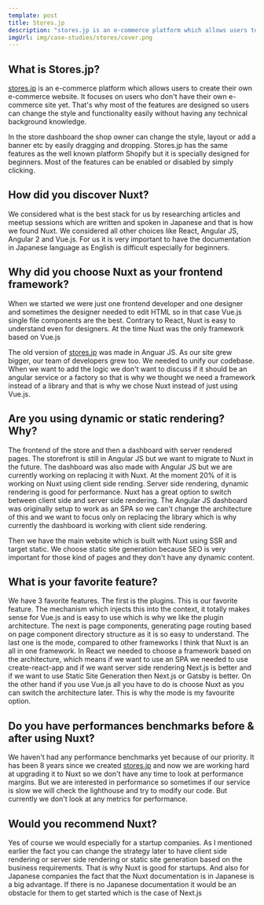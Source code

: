 ```yaml
---
template: post
title: Stores.jp
description: "stores.jp is an e-commerce platform which allows users to create their own e-commerce website. It focuses on users who don't have their own e-commerce site yet. That's why most of the features are designed so users can change the style and functionality easily without having any technical background knowledge."
imgUrl: img/case-studies/stores/cover.png
---
```


## What is Stores.jp?

[stores.jp](http://stores.jp) is an e-commerce platform which allows users to create their own e-commerce website. It focuses on users who don't have their own e-commerce site yet. That's why most of the features are designed so users can change the style and functionality easily without having any technical background knowledge. 

In the store dashboard the shop owner can change the style, layout or add a banner etc by easily dragging and dropping. Stores.jp has the same features as the well known platform Shopify but it is specially designed for beginners. Most of the features can be enabled or disabled by simply clicking.

## How did you discover Nuxt?

We considered what is the best stack for us by researching articles and meetup sessions which are written and spoken in Japanese and that is how we found Nuxt. We considered all other choices like React, Angular JS, Angular 2 and Vue.js. For us it is very important to have the documentation in Japanese language as English is difficult especially for beginners.

## Why did you choose Nuxt as your frontend framework?

When we started we were just one frontend developer and one designer and sometimes the designer needed to edit HTML so in that case Vue.js single file components are the best. Contrary to React, Nuxt is easy to understand even for designers. At the time Nuxt was the only framework based on Vue.js 

The old version of [stores.jp](http://stores.jp) was made in Anguar JS. As our site grew bigger, our team of developers grew too. We needed to unify our codebase. When we want to add the logic we don't want to discuss if it should be an angular service or a factory so that is why we thought we need a framework instead of a library and that is why we chose Nuxt instead of just using Vue.js.

## Are you using dynamic or static rendering? Why?

The frontend of the store and then a dashboard with server rendered pages. The storefront is still in Angular JS but we want to migrate to Nuxt in the future. The dashboard was also made with Angular JS but we are currently working on replacing it with Nuxt. At the moment 20% of it is working on Nuxt using client side rending. Server side rendering, dynamic rendering is good for performance. Nuxt has a great option to switch between client side and server side rendering. The Angular JS dashboard was originally setup to work as an SPA so we can't change the architecture of this and we want to focus only on replacing the library which is why currently the dashboard is working with client side rendering.

Then we have the main website which is built with Nuxt using SSR and target static. We choose static site generation because SEO is very important for those kind of pages and they don't have any dynamic content.

## What is your favorite feature?

We have 3 favorite features. The first is the plugins. This is our favorite feature. The mechanism which injects this into the context, it totally makes sense for Vue.js and is easy to use which is why we like the plugin architecture. The next is page components, generating page routing based on page component directory structure as it is so easy to understand. The last one is the mode, compared to other frameworks I think that Nuxt is an all in one framework. In React we needed to choose a framework based on the architecture, which means if we want to use an SPA we needed to use create-react-app and if we want server side rendering Next.js is better and if we want to use Static Site Generation then Next.js or Gatsby is better. On the other hand if you use Vue.js all you have to do is choose Nuxt as you can switch the architecture later. This is why the mode is my favourite option.

## Do you have performances benchmarks before & after using Nuxt?

We haven't had any performance benchmarks yet because of our priority. It has been 8 years since we created [stores.jp](http://stores.jp) and now we are working hard at upgrading it to Nuxt so we don't have any time to look at performance margins. But we are interested in performance so sometimes if our service is slow we will check the lighthouse and try to modify our code. But currently we don't look at any metrics for performance.

## Would you recommend Nuxt?

Yes of course we would especially for a startup companies. As I mentioned earlier the fact you can change the strategy later to have client side rendering or server side rendering or static site generation based on the business requirements. That is why Nuxt is good for startups. And also for Japanese companies the fact that the Nuxt documentation is in Japanese is a big advantage. If there is no Japanese documentation it would be an obstacle for them to get started which is the case of Next.js

